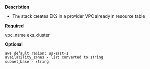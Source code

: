 **Description**
  - The stack creates EKS in a provider VPC already in resource table

**Required**

vpc_name
eks_cluster

**Optional**

```
aws_default_region: us-east-1
availability_zones - list converted to string
subnet_base - string
```

